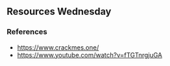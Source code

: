 ## Resources Wednesday 



### References
- https://www.crackmes.one/
- https://www.youtube.com/watch?v=fTGTnrgjuGA
